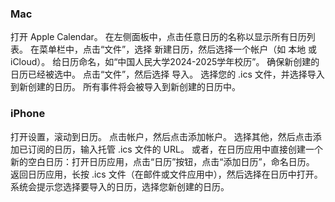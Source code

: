 ### Mac
打开 Apple Calendar。
在左侧面板中，点击任意日历的名称以显示所有日历列表。
在菜单栏中，点击“文件”，选择 新建日历，然后选择一个帐户（如 本地 或 iCloud）。
给日历命名，如“中国人民大学2024-2025学年校历”。
确保新创建的日历已经被选中。
点击“文件”，然后选择 导入。
选择您的 .ics 文件，并选择导入到新创建的日历。
所有事件将会被导入到新创建的日历中。

### iPhone
打开设置，滚动到日历。
点击帐户，然后点击添加帐户。
选择其他，然后点击添加已订阅的日历，输入托管 .ics 文件的 URL。
或者，在日历应用中直接创建一个新的空白日历：打开日历应用，点击“日历”按钮，点击“添加日历”，命名日历。
返回日历应用，长按 .ics 文件（在邮件或文件应用中），然后选择在日历中打开。
系统会提示您选择要导入的日历，选择您新创建的日历。
